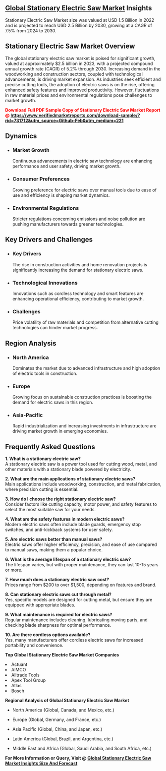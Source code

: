 <h2><a href="https://www.verifiedmarketreports.com/download-sample/?rid=731712&amp;utm_source=Github&amp;utm_medium=221" target="_blank">Global Stationary Electric Saw Market</a> Insights</h2><p>Stationary Electric Saw Market size was valued at USD 1.5 Billion in 2022 and is projected to reach USD 2.5 Billion by 2030, growing at a CAGR of 7.5% from 2024 to 2030.</p><p> <h2>Stationary Electric Saw Market Overview</h2> <p>The global stationary electric saw market is poised for significant growth, valued at approximately $2.5 billion in 2023, with a projected compound annual growth rate (CAGR) of 5.2% through 2030. Increasing demand in the woodworking and construction sectors, coupled with technological advancements, is driving market expansion. As industries seek efficient and precise cutting tools, the adoption of electric saws is on the rise, offering enhanced safety features and improved productivity. However, fluctuations in raw material prices and environmental regulations pose challenges to market growth.</p> <p><strong><p><span class=""><span style="color: #ff0000;"><strong>Download Full PDF Sample Copy of Stationary Electric Saw Market Report</strong> @ </span><a href="https://www.verifiedmarketreports.com/download-sample/?rid=731712&amp;utm_source=Github-Feb&amp;utm_medium=221" target="_blank">https://www.verifiedmarketreports.com/download-sample/?rid=731712&amp;utm_source=Github-Feb&amp;utm_medium=221</a></span></p></strong></p> <h2>Dynamics</h2> <ul> <li><h3>Market Growth</h3> Continuous advancements in electric saw technology are enhancing performance and user safety, driving market growth.</li> <li><h3>Consumer Preferences</h3> Growing preference for electric saws over manual tools due to ease of use and efficiency is shaping market dynamics.</li> <li><h3>Environmental Regulations</h3> Stricter regulations concerning emissions and noise pollution are pushing manufacturers towards greener technologies.</li> </ul> <h2>Key Drivers and Challenges</h2> <ul> <li><h3>Key Drivers</h3> The rise in construction activities and home renovation projects is significantly increasing the demand for stationary electric saws.</li> <li><h3>Technological Innovations</h3> Innovations such as cordless technology and smart features are enhancing operational efficiency, contributing to market growth.</li> <li><h3>Challenges</h3> Price volatility of raw materials and competition from alternative cutting technologies can hinder market progress.</li> </ul> <h2>Region Analysis</h2> <ul> <li><h3>North America</h3> Dominates the market due to advanced infrastructure and high adoption of electric tools in construction.</li> <li><h3>Europe</h3> Growing focus on sustainable construction practices is boosting the demand for electric saws in this region.</li> <li><h3>Asia-Pacific</h3> Rapid industrialization and increasing investments in infrastructure are driving market growth in emerging economies.</li> </ul> <h2>Frequently Asked Questions</h2> <p><strong>1. What is a stationary electric saw?</strong><br>A stationary electric saw is a power tool used for cutting wood, metal, and other materials with a stationary blade powered by electricity.</p> <p><strong>2. What are the main applications of stationary electric saws?</strong><br>Main applications include woodworking, construction, and metal fabrication, where precision cutting is essential.</p> <p><strong>3. How do I choose the right stationary electric saw?</strong><br>Consider factors like cutting capacity, motor power, and safety features to select the most suitable saw for your needs.</p> <p><strong>4. What are the safety features in modern electric saws?</strong><br>Modern electric saws often include blade guards, emergency stop switches, and anti-kickback systems for user safety.</p> <p><strong>5. Are electric saws better than manual saws?</strong><br>Electric saws offer higher efficiency, precision, and ease of use compared to manual saws, making them a popular choice.</p> <p><strong>6. What is the average lifespan of a stationary electric saw?</strong><br>The lifespan varies, but with proper maintenance, they can last 10-15 years or more.</p> <p><strong>7. How much does a stationary electric saw cost?</strong><br>Prices range from $200 to over $1,500, depending on features and brand.</p> <p><strong>8. Can stationary electric saws cut through metal?</strong><br>Yes, specific models are designed for cutting metal, but ensure they are equipped with appropriate blades.</p> <p><strong>9. What maintenance is required for electric saws?</strong><br>Regular maintenance includes cleaning, lubricating moving parts, and checking blade sharpness for optimal performance.</p> <p><strong>10. Are there cordless options available?</strong><br>Yes, many manufacturers offer cordless electric saws for increased portability and convenience.</p> </p><p><strong>Top Global Stationary Electric Saw Market Companies</strong></p><div data-test-id=""><p><li>Actuant</li><li> AIMCO</li><li> Alltrade Tools</li><li> Apex Tool Group</li><li> Atlas</li><li> Bosch</li></p><div><strong>Regional Analysis of&nbsp;Global Stationary Electric Saw Market</strong></div><ul><li dir="ltr"><p dir="ltr">North America&nbsp;(Global, Canada, and Mexico, etc.)</p></li><li dir="ltr"><p dir="ltr">Europe (Global, Germany, and France, etc.)</p></li><li dir="ltr"><p dir="ltr">Asia Pacific&nbsp;(Global, China, and Japan, etc.)</p></li><li dir="ltr"><p dir="ltr">Latin America&nbsp;(Global, Brazil, and Argentina, etc.)</p></li><li dir="ltr">Middle East and Africa&nbsp;(Global, Saudi Arabia, and South Africa, etc.)</li></ul><p><strong>For More Information or Query, Visit @&nbsp;</strong><strong><a href="https://www.verifiedmarketreports.com/product/stationary-electric-saw-market/?utm_source=Github&amp;utm_medium=221" target="_blank">Global Stationary Electric Saw Market Insights Size And Forecast</a></strong></p></div>
